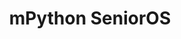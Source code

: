 ---
icon: restfulFastRequest
home: true
title: mPython SeniorOS
heroFullScreen: true
heroImageDark: /img/home-logo.png
heroText: Fast Request
tagline: All-Inclusive | 包罗万象
actions:
  - text: 快速上手
    link: /guide/getstarted/start.html
    type: primary

features:
  - title: 基于原生
    icon: origin
    details: 以 mPy 原生字节码形式打包，保证系统稳定性和整洁性
    link: /guide/introduce.html

  - title: 完全开源
    icon: effective
    details: 基于 MulanPSL-2.0 协议开放源代码，去定制属于你自己的 SeniorOS
    link: /guide/getstarted/start.html

  - title: Web App
    icon: features
    details: 创新网络插件，谁说软件一定要预装载至系统
    link: /guide/features/

  - title: WIFI 预配置
    icon: code-box-fill
    details: 将你的常用 WIFI 预置进配置文件，无论身处何处，也能从容联网
    link: /guide/install.html

head:
  - - meta
    - name: keywords
      content: Can1425,can1425,惟灿,惟灿can1425,惟灿Can1425,惟灿 Can1425,flagos,flag os,Flagos,FlagOS,Flag os,Flag OS,senioros,Senioros,SeniorOS
  - - meta
    - name: description
      content: SeniorOS (Flag OS ) 是运行在 mPython （掌控版）平台上的轻量级多文件操作系统，旨在致力于构建完整的 mPython 生态体验。
  #- - meta
    #- name: wwads-cn-verify
      #content: 2f2b265625d76a6704b08093c652fd79

  #- - meta
    #- name: baidu-site-verification
      #content: codeva-CrZ94MmST2
---